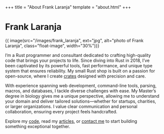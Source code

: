 +++
title = "About Frank Laranja"
template = "about.html"
+++
# Frank Laranja

<div class="stack">

{{ image(src="/images/frank_laranja", ext="jpg", 
alt="photo of Frank Laranja", class="float-image", width="30%")}}

I’m a Rust programmer and consultant dedicated to crafting high-quality code
that brings your projects to life. Since diving into Rust in 2018, I’ve been
captivated by its powerful tools, fast performance, and unique type system
that ensures reliability. My small Rust shop is built on a passion for
open-source, where I create [crates](/code) designed with precision and care.

With experience spanning web development, command-line tools, parsing, macros,
and databases, I tackle diverse challenges with ease. My Master’s degree
in biology gives me a unique perspective, allowing me to understand your
domain and deliver tailored solutions—whether for startups, charities, or
larger organizations. I value clear communication and personal collaboration,
ensuring every project feels handcrafted.

Explore my [code](/code), read my [articles](/articles), or [contact me](/contact) 
to start building something exceptional together.

</div>
